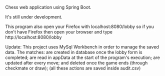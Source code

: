 Chess web application using Spring Boot.

It's still under development.

This program also open your Firefox with localhost:8080/lobby so if you don't have Firefox then open your browser and type http://localhost:8080/lobby

Update: 
This project uses MySql Workbench in order to manage the saved data.
The matches: are created in database once the lobby form is completed;
             are read in appData at the start of the program's execution;
             are updated after every move;
             and deleted once the game ends (through checkmate or draw);
          (all these actions are saved inside audit.csv)
             
